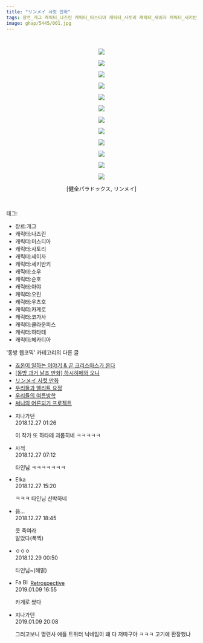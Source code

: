 ```yaml
---
title: "リンメイ 사컷 만화"
tags: 장르_개그 캐릭터_나즈린 캐릭터_미스티아 캐릭터_사토리 캐릭터_세이자 캐릭터_세키반키 캐릭터_쇼우 캐릭터_순호 캐릭터_아야 캐릭터_오린 캐릭터_우츠호 캐릭터_카게로 캐릭터_코가사 캐릭터_클라운피스 캐릭터_하타테 캐릭터_헤카티아 健全パラドックス リンメイ 동방_웹코믹
image: ghap/5445/001.jpg
---
```

<div class="article">
<p style="text-align: center; clear: none; float: none;"><br/></p>
<p style="text-align: center; clear: none; float: none;"><img src="{{ site.nasurl }}/ghap/5445/001.jpg"/></p>
<p style="text-align: center; clear: none; float: none;"><img src="{{ site.nasurl }}/ghap/5445/002.jpg"/></p>
<p style="text-align: center; clear: none; float: none;"><img src="{{ site.nasurl }}/ghap/5445/003.jpg"/></p>
<p style="text-align: center; clear: none; float: none;"><img src="{{ site.nasurl }}/ghap/5445/004.jpg"/></p>
<p style="text-align: center; clear: none; float: none;"><img src="{{ site.nasurl }}/ghap/5445/005.jpg"/></p>
<p style="text-align: center; clear: none; float: none;"><img src="{{ site.nasurl }}/ghap/5445/006.jpg"/></p>
<p style="text-align: center; clear: none; float: none;"><img src="{{ site.nasurl }}/ghap/5445/007.jpg"/></p>
<p style="text-align: center; clear: none; float: none;"><img src="{{ site.nasurl }}/ghap/5445/008.jpg"/></p>
<p style="text-align: center; clear: none; float: none;"><img src="{{ site.nasurl }}/ghap/5445/009.jpg"/></p>
<p style="text-align: center; clear: none; float: none;"><img src="{{ site.nasurl }}/ghap/5445/010.jpg"/></p>
<p style="text-align: center; clear: none; float: none;"><img src="{{ site.nasurl }}/ghap/5445/011.jpg"/></p>
<p style="text-align: center; clear: none; float: none;"><img src="{{ site.nasurl }}/ghap/5445/012.jpg"/></p>
<p style="text-align: center; clear: none; float: none;">[健全パラドックス, リンメイ]</p>
<p><br/></p>
</div><div class="tagTrail">
<p>태그: </p>
<ul>
<li>장르:개그</li>
<li>캐릭터:나즈린</li>
<li>캐릭터:미스티아</li>
<li>캐릭터:사토리</li>
<li>캐릭터:세이자</li>
<li>캐릭터:세키반키</li>
<li>캐릭터:쇼우</li>
<li>캐릭터:순호</li>
<li>캐릭터:아야</li>
<li>캐릭터:오린</li>
<li>캐릭터:우츠호</li>
<li>캐릭터:카게로</li>
<li>캐릭터:코가사</li>
<li>캐릭터:클라운피스</li>
<li>캐릭터:하타테</li>
<li>캐릭터:헤카티아</li>
</ul>
</div><div class="another">
<p>'동방 웹코믹' 카테고리의 다른 글</p>
<ul>
<li><a href="/2018-12-26-ghap_5448">죠온이 일하는 이야기 &amp; 곧 크리스마스가 온다</a></li>
<li><a href="/2018-12-26-ghap_5446">[동방 과거 날조 만화] 하시히메와 오니</a></li>
<li><a href="/2018-12-26-ghap_5445">リンメイ 사컷 만화</a></li>
<li><a href="/2018-12-26-ghap_5444">우리들과 엘리트 요정</a></li>
<li><a href="/2018-12-26-ghap_5443">우리들의 여름방학</a></li>
<li><a href="/2018-12-26-ghap_5442">써니의 어른되기 프로젝트</a></li>
</ul>
</div><div class="comment">
<ul>
<li class="cb_thumb_off" id="comment15393837">
<div class="cb_comment_area">
<div class="cb_info_area">
<div class="cb_section">
<span class="cb_nick_name">지나가던</span>
</div>
<div class="cb_section">
<span class="cb_date">2018.12.27 01:26 </span>
</div>
</div>
<div class="cb_dsc_comment">
<p class="cb_dsc">
											이 작가 또 하타테 괴롭히네 ㅋㅋㅋㅋㅋ
										</p>
</div>
</div></li>
<li class="cb_thumb_off" id="comment15394198">
<div class="cb_comment_area">
<div class="cb_info_area">
<div class="cb_section">
<span class="cb_nick_name">사적</span>
</div>
<div class="cb_section">
<span class="cb_date">2018.12.27 07:12 </span>
</div>
</div>
<div class="cb_dsc_comment">
<p class="cb_dsc">
											타인님 ㅋㅋㅋㅋㅋㅋㅋ
										</p>
</div>
</div></li>
<li class="cb_thumb_off" id="comment15394457">
<div class="cb_comment_area">
<div class="cb_info_area">
<div class="cb_section">
<span class="cb_nick_name">Elka</span>
</div>
<div class="cb_section">
<span class="cb_date">2018.12.27 15:20 </span>
</div>
</div>
<div class="cb_dsc_comment">
<p class="cb_dsc">
											ㅋㅋㅋ 타인님 신박하네
										</p>
</div>
</div></li>
<li class="cb_thumb_off" id="comment15394588">
<div class="cb_comment_area">
<div class="cb_info_area">
<div class="cb_section">
<span class="cb_nick_name">음...</span>
</div>
<div class="cb_section">
<span class="cb_date">2018.12.27 18:45 </span>
</div>
</div>
<div class="cb_dsc_comment">
<p class="cb_dsc">
											큿 죽여라<br/>
알았다(푹찍)
										</p>
</div>
</div></li>
<li class="cb_thumb_off" id="comment15396166">
<div class="cb_comment_area">
<div class="cb_info_area">
<div class="cb_section">
<span class="cb_nick_name">ㅇㅇㅇ</span>
</div>
<div class="cb_section">
<span class="cb_date">2018.12.29 00:50 </span>
</div>
</div>
<div class="cb_dsc_comment">
<p class="cb_dsc">
											타인님~(해맑)
										</p>
</div>
</div></li>
<li class="cb_thumb_off" id="comment15406973">
<div class="cb_comment_area">
<div class="cb_info_area">
<div class="cb_section">
<span class="cb_nick_name"><img alt="Favicon of http://retropective53.tistory.com" height="16" onerror="this.onerror=null;this.parentNode.removeChild(this)" src="http://retropective53.tistory.com/favicon.ico" width="16"/> <img alt="BlogIcon" height="16" onerror="this.parentNode.removeChild(this)" src="http://retropective53.tistory.com/index.gif" width="16"/> <a href="http://retropective53.tistory.com" onclick="return openLinkInNewWindow(this)">Retrospective</a></span>
</div>
<div class="cb_section">
<span class="cb_date">2019.01.09 16:55 </span>
</div>
</div>
<div class="cb_dsc_comment">
<p class="cb_dsc">
											카게로 쌌다
										</p>
</div>
</div></li>
<li class="cb_thumb_off" id="comment15407057">
<div class="cb_comment_area">
<div class="cb_info_area">
<div class="cb_section">
<span class="cb_nick_name">지나가던</span>
</div>
<div class="cb_section">
<span class="cb_date">2019.01.09 20:08 </span>
</div>
</div>
<div class="cb_dsc_comment">
<p class="cb_dsc">
											그러고보니 명련사 애들 트위터 닉네임이 왜 다 저따구야 ㅋㅋㅋ 고기에 환장했냐
										</p>
</div>
</div></li>
</ul>
</div>